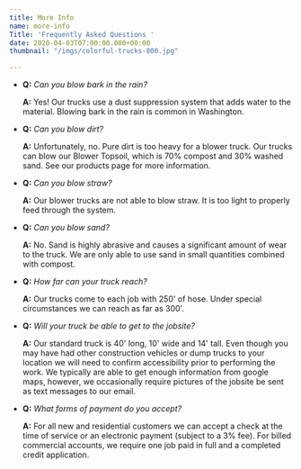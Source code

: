 ```yaml
---
title: More Info
name: more-info
Title: 'Frequently Asked Questions '
date: 2020-04-03T07:00:00.000+00:00
thumbnail: "/imgs/colorful-trucks-800.jpg"

---
```

* **Q:** _Can you blow bark in the rain?_

  **A:** Yes! Our trucks use a dust suppression system that adds water to the material. Blowing bark in the rain is common in Washington.
* **Q:** _Can you blow dirt?_

  **A:** Unfortunately, no. Pure dirt is too heavy for a blower truck. Our trucks can blow our Blower Topsoil, which is 70% compost and 30% washed sand. See our products page for more information.
* **Q:** _Can you blow straw?_

  **A:** Our blower trucks are not able to blow straw. It is too light to properly feed through the system.
* **Q:** _Can you blow sand?_

  **A:** No. Sand is highly abrasive and causes a significant amount of wear to the truck. We are only able to use sand in small quantities combined with compost.
* **Q:** _How far can your truck reach?_

  **A:** Our trucks come to each job with 250' of hose. Under special circumstances we can reach as far as 300'.
* **Q:** _Will your truck be able to get to the jobsite?_

  **A:** Our standard truck is 40' long, 10' wide and 14' tall. Even though you may have had other construction vehicles or dump trucks to your location we will need to confirm accessibility prior to performing the work. We typically are able to get enough information from google maps, however, we occasionally require pictures of the jobsite be sent as text messages to our email.
* **Q:** _What forms of payment do you accept?_

  **A:** For all new and residential customers we can accept a check at the time of service or an electronic payment (subject to a 3% fee). For billed commercial accounts, we require   one job paid in full and a completed credit application.
